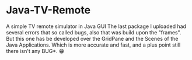 # Java-TV-Remote
A simple TV remote simulator in Java GUI 
The last package I uploaded had several errors that so called bugs, also that was build upon the "frames".
But this one has be developed over the GridPane and the Scenes of the Java Applications. 
Which is more accurate and fast, and a plus point still there isn't any BUG*. 😁
